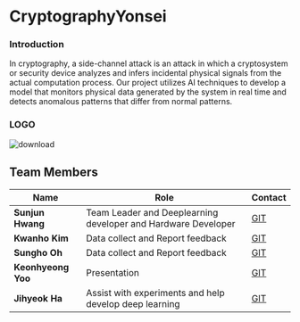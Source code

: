 # CryptographyYonsei

### Introduction
In cryptography, a side-channel attack is an attack in which a cryptosystem or security device analyzes and infers incidental physical signals from the actual computation process. Our project utilizes AI techniques to develop a model that monitors physical data generated by the system in real time and detects anomalous patterns that differ from normal patterns.


### LOGO 
![download](https://github.com/user-attachments/assets/9184b2ba-6190-42c6-8a8a-c7e20e7c898e)

## Team Members
| Name  | Role | Contact |
|--------|------|---------|
| **Sunjun Hwang** | Team Leader and Deeplearning developer and Hardware Developer | [GIT](https://github.com/justinbrianhwang)  |
| **Kwanho Kim** | Data collect and Report feedback | [GIT](https://github.com/kgh1232) |
| **Sungho Oh** | Data collect and Report feedback | [GIT](https://github.com/cod-Allen) |
| **Keonhyeong Yoo** | Presentation | [GIT](https://github.com/Conneryoo) |
| **Jihyeok Ha** | Assist with experiments and help develop deep learning | [GIT](https://github.com/hajihyeok) |

